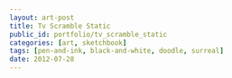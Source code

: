```yaml
---
layout: art-post
title: Tv Scramble Static
public_id: portfolio/tv_scramble_static
categories: [art, sketchbook]
tags: [pen-and-ink, black-and-white, doodle, surreal]
date: 2012-07-28
---
```

